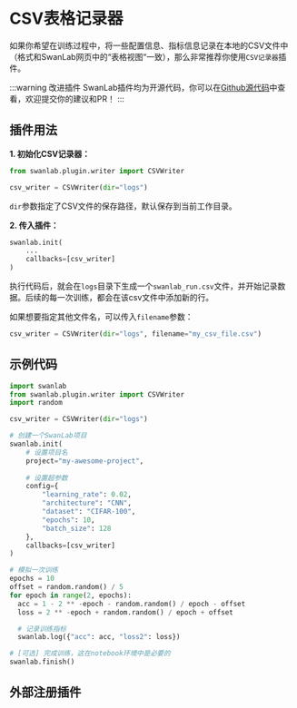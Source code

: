 # CSV表格记录器

如果你希望在训练过程中，将一些配置信息、指标信息记录在本地的CSV文件中（格式和SwanLab网页中的“表格视图“一致），那么非常推荐你使用`CSV记录器`插件。

:::warning 改进插件
SwanLab插件均为开源代码，你可以在[Github源代码](https://github.com/SwanHubX/SwanLab/blob/main/swanlab/plugin/writer.py)中查看，欢迎提交你的建议和PR！
:::

## 插件用法

**1. 初始化CSV记录器：**

```python
from swanlab.plugin.writer import CSVWriter

csv_writer = CSVWriter(dir="logs")
```

`dir`参数指定了CSV文件的保存路径，默认保存到当前工作目录。

**2. 传入插件：**

```python
swanlab.init(
    ...
    callbacks=[csv_writer]
)
```

执行代码后，就会在`logs`目录下生成一个`swanlab_run.csv`文件，并开始记录数据。后续的每一次训练，都会在该csv文件中添加新的行。

如果想要指定其他文件名，可以传入`filename`参数：

```python
csv_writer = CSVWriter(dir="logs", filename="my_csv_file.csv")
```


## 示例代码


```python
import swanlab
from swanlab.plugin.writer import CSVWriter
import random

csv_writer = CSVWriter(dir="logs")

# 创建一个SwanLab项目
swanlab.init(
    # 设置项目名
    project="my-awesome-project",
    
    # 设置超参数
    config={
        "learning_rate": 0.02,
        "architecture": "CNN",
        "dataset": "CIFAR-100",
        "epochs": 10,
        "batch_size": 128
    },
    callbacks=[csv_writer]
)

# 模拟一次训练
epochs = 10
offset = random.random() / 5
for epoch in range(2, epochs):
  acc = 1 - 2 ** -epoch - random.random() / epoch - offset
  loss = 2 ** -epoch + random.random() / epoch + offset

  # 记录训练指标
  swanlab.log({"acc": acc, "loss2": loss})

# [可选] 完成训练，这在notebook环境中是必要的
swanlab.finish()
```

## 外部注册插件

<!--@include: ./shared-snippet.md-->